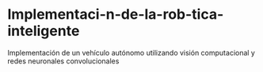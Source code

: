 # Implementaci-n-de-la-rob-tica-inteligente
Implementación de un vehículo autónomo utilizando visión computacional y redes neuronales convolucionales
